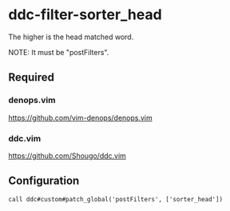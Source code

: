 # ddc-filter-sorter_head

The higher is the head matched word.

NOTE: It must be "postFilters".

## Required

### denops.vim
https://github.com/vim-denops/denops.vim

### ddc.vim
https://github.com/Shougo/ddc.vim


## Configuration

```vim
call ddc#custom#patch_global('postFilters', ['sorter_head'])
```
